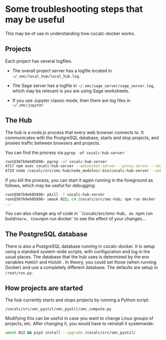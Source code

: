 # Some troubleshooting steps that may be useful

This may be of use in understanding how cocalc-docker works.

## Projects

Each project has several logfiles.

- The overall project server has a logfile located in `~/.smc/local_hub/local_hub.log`.

- The Sage server has a logfile in `~/.smc/sage_server/sage_server.log`, which may be relevant is you are using Sage worksheets.

- If you use Jupyter classic mode, then there are log files in `~/.smc/jupyter`

## The Hub

The hub is a node.js process that every web browser connects to. It communicates with the PostgreSQL database, starts and stop projects, and proxies traffic between browsers and projects.

You can find the process via `pgrep -af cocalc-hub-server`:

```sh
root@367b9eb05898> pgrep -af cocalc-hub-server
4717 npm exec cocalc-hub-server --websocket-server --proxy-server --share-server --host=0.0.0.0 --https-key=/projects/conf/cert/key.pem --https-cert=/projects/conf/cert/cert.pem         
4729 node /cocalc/src/smc-hub/node_modules/.bin/cocalc-hub-server --websocket-server --proxy-server --share-server --host=0.0.0.0 --https-key=/projects/conf/cert/key.pem --https-cert=/projects/conf/cert/cert.pem
```

If you kill the process, you can start it again running in the foreground as follows, which may be useful for debugging:

```sh
root@367b9eb05898> pkill -f cocalc-hub-server
root@367b9eb05898> umask 022; cd /cocalc/src/smc-hub; npm run docker
...
```

You can also change any of code in ``/cocalc/src/smc-hub`, do `npm run build` there, then `npm run docker` to see the effect of your changes...

## The PostgreSQL database

There is also a  PostgreSQL database running in cocalc-docker.  It is setup using a standard system-wide scripts, with configuration and log in the usual places. The database that the hub uses is determined by the env variables `PGHOST` and `PGUSER` .   In theory, you could set those (when running Docker) and use a completely different database. The defaults are setup in `/root/run.py`.

## How projects are started

The hub currently starts and stops projects by running a Python script:

```
/cocalc/src/smc_pyutil/smc_pyutil/smc_compute.py
```

Modifying this can be useful in case you want to change Linux groups of projects, etc.  After changing it, you would have to reinstall it systemwide:

```sh
umask 022 && pip3 install --upgrade /cocalc/src/smc_pyutil/
```
